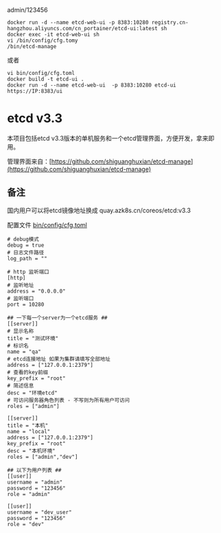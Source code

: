
admin/123456

```
docker run -d --name etcd-web-ui -p 8383:10280 registry.cn-hangzhou.aliyuncs.com/cn_portainer/etcd-ui:latest sh
docker exec -it etcd-web-ui sh
vi /bin/config/cfg.tomy
/bin/etcd-manage
```
或者
```
vi bin/config/cfg.toml
docker build -t etcd-ui .
docker run -d --name etcd-web-ui  -p 8383:10280 etcd-ui
https://IP:8383/ui
```





# etcd v3.3

本项目包括etcd v3.3版本的单机服务和一个etcd管理界面，方便开发，拿来即用。

管理界面来自：[https://github.com/shiguanghuxian/etcd-manage](https://github.com/shiguanghuxian/etcd-manage)

## 备注

国内用户可以将etcd镜像地址换成 quay.azk8s.cn/coreos/etcd:v3.3 

配置文件 [bin/config/cfg.toml](bin/config/cfg.toml)

```
# debug模式
debug = true
# 日志文件路径
log_path = ""

# http 监听端口
[http]
# 监听地址
address = "0.0.0.0"
# 监听端口
port = 10280

## 一下每一个server为一个etcd服务 ##
[[server]]
# 显示名称
title = "测试环境"
# 标识名
name = "qa"
# etcd连接地址 如果为集群请填写全部地址
address = ["127.0.0.1:2379"]
# 查看的key前缀
key_prefix = "root"
# 简述信息
desc = "环境etcd"
# 可访问服务器角色列表 - 不写则为所有用户可访问
roles = ["admin"]

[[server]]
title = "本机"
name = "local"
address = ["127.0.0.1:2379"]
key_prefix = "root"
desc = "本机环境"
roles = ["admin","dev"]

## 以下为用户列表 ##
[[user]]
username = "admin"
password = "123456"
role = "admin"

[[user]]
username = "dev_user"
password = "123456"
role = "dev"

```